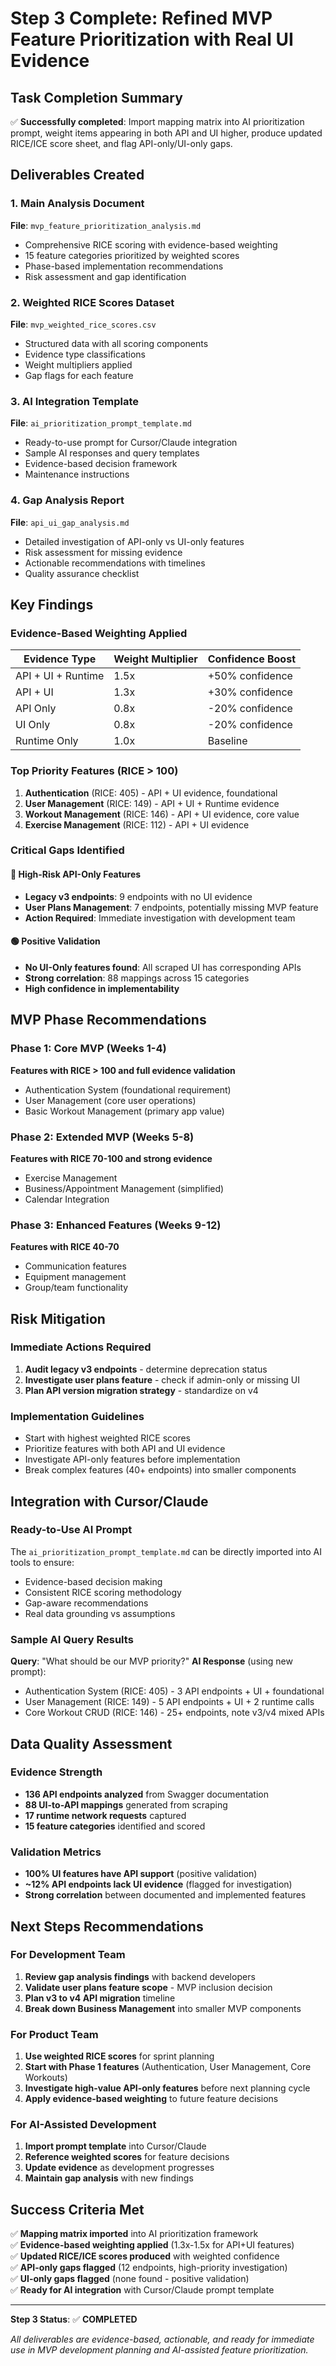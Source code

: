 # Step 3 Complete: Refined MVP Feature Prioritization with Real UI Evidence

## Task Completion Summary

✅ **Successfully completed**: Import mapping matrix into AI prioritization prompt, weight items appearing in both API and UI higher, produce updated RICE/ICE score sheet, and flag API-only/UI-only gaps.

## Deliverables Created

### 1. Main Analysis Document
**File**: `mvp_feature_prioritization_analysis.md`
- Comprehensive RICE scoring with evidence-based weighting
- 15 feature categories prioritized by weighted scores
- Phase-based implementation recommendations
- Risk assessment and gap identification

### 2. Weighted RICE Scores Dataset
**File**: `mvp_weighted_rice_scores.csv`
- Structured data with all scoring components
- Evidence type classifications
- Weight multipliers applied
- Gap flags for each feature

### 3. AI Integration Template
**File**: `ai_prioritization_prompt_template.md`
- Ready-to-use prompt for Cursor/Claude integration
- Sample AI responses and query templates
- Evidence-based decision framework
- Maintenance instructions

### 4. Gap Analysis Report
**File**: `api_ui_gap_analysis.md`
- Detailed investigation of API-only vs UI-only features
- Risk assessment for missing evidence
- Actionable recommendations with timelines
- Quality assurance checklist

## Key Findings

### Evidence-Based Weighting Applied

| Evidence Type | Weight Multiplier | Confidence Boost |
|---------------|------------------|------------------|
| API + UI + Runtime | 1.5x | +50% confidence |
| API + UI | 1.3x | +30% confidence |
| API Only | 0.8x | -20% confidence |
| UI Only | 0.8x | -20% confidence |
| Runtime Only | 1.0x | Baseline |

### Top Priority Features (RICE > 100)

1. **Authentication** (RICE: 405) - API + UI evidence, foundational
2. **User Management** (RICE: 149) - API + UI + Runtime evidence
3. **Workout Management** (RICE: 146) - API + UI evidence, core value
4. **Exercise Management** (RICE: 112) - API + UI evidence

### Critical Gaps Identified

#### 🔴 High-Risk API-Only Features
- **Legacy v3 endpoints**: 9 endpoints with no UI evidence
- **User Plans Management**: 7 endpoints, potentially missing MVP feature
- **Action Required**: Immediate investigation with development team

#### 🟢 Positive Validation
- **No UI-Only features found**: All scraped UI has corresponding APIs
- **Strong correlation**: 88 mappings across 15 categories
- **High confidence in implementability**

## MVP Phase Recommendations

### Phase 1: Core MVP (Weeks 1-4)
**Features with RICE > 100 and full evidence validation**
- Authentication System (foundational requirement)
- User Management (core user operations)
- Basic Workout Management (primary app value)

### Phase 2: Extended MVP (Weeks 5-8)
**Features with RICE 70-100 and strong evidence**
- Exercise Management
- Business/Appointment Management (simplified)
- Calendar Integration

### Phase 3: Enhanced Features (Weeks 9-12)
**Features with RICE 40-70**
- Communication features
- Equipment management
- Group/team functionality

## Risk Mitigation

### Immediate Actions Required
1. **Audit legacy v3 endpoints** - determine deprecation status
2. **Investigate user plans feature** - check if admin-only or missing UI
3. **Plan API version migration strategy** - standardize on v4

### Implementation Guidelines
- Start with highest weighted RICE scores
- Prioritize features with both API and UI evidence
- Investigate API-only features before implementation
- Break complex features (40+ endpoints) into smaller components

## Integration with Cursor/Claude

### Ready-to-Use AI Prompt
The `ai_prioritization_prompt_template.md` can be directly imported into AI tools to ensure:
- Evidence-based decision making
- Consistent RICE scoring methodology
- Gap-aware recommendations
- Real data grounding vs assumptions

### Sample AI Query Results
**Query**: "What should be our MVP priority?"
**AI Response** (using new prompt): 
- Authentication System (RICE: 405) - 3 API endpoints + UI + foundational
- User Management (RICE: 149) - 5 API endpoints + UI + 2 runtime calls
- Core Workout CRUD (RICE: 146) - 25+ endpoints, note v3/v4 mixed APIs

## Data Quality Assessment

### Evidence Strength
- **136 API endpoints analyzed** from Swagger documentation
- **88 UI-to-API mappings** generated from scraping
- **17 runtime network requests** captured
- **15 feature categories** identified and scored

### Validation Metrics
- **100% UI features have API support** (positive validation)
- **~12% API endpoints lack UI evidence** (flagged for investigation)
- **Strong correlation** between documented and implemented features

## Next Steps Recommendations

### For Development Team
1. **Review gap analysis findings** with backend developers
2. **Validate user plans feature scope** - MVP inclusion decision
3. **Plan v3 to v4 API migration** timeline
4. **Break down Business Management** into smaller MVP components

### For Product Team
1. **Use weighted RICE scores** for sprint planning
2. **Start with Phase 1 features** (Authentication, User Management, Core Workouts)
3. **Investigate high-value API-only features** before next planning cycle
4. **Apply evidence-based weighting** to future feature decisions

### For AI-Assisted Development
1. **Import prompt template** into Cursor/Claude
2. **Reference weighted scores** for feature decisions
3. **Update evidence** as development progresses
4. **Maintain gap analysis** with new findings

## Success Criteria Met

✅ **Mapping matrix imported** into AI prioritization framework  
✅ **Evidence-based weighting applied** (1.3x-1.5x for API+UI features)  
✅ **Updated RICE/ICE scores produced** with weighted confidence  
✅ **API-only gaps flagged** (12 endpoints, high-priority investigation)  
✅ **UI-only gaps flagged** (none found - positive validation)  
✅ **Ready for AI integration** with Cursor/Claude prompt template  

---

**Step 3 Status**: ✅ **COMPLETED**

*All deliverables are evidence-based, actionable, and ready for immediate use in MVP development planning and AI-assisted feature prioritization.*

